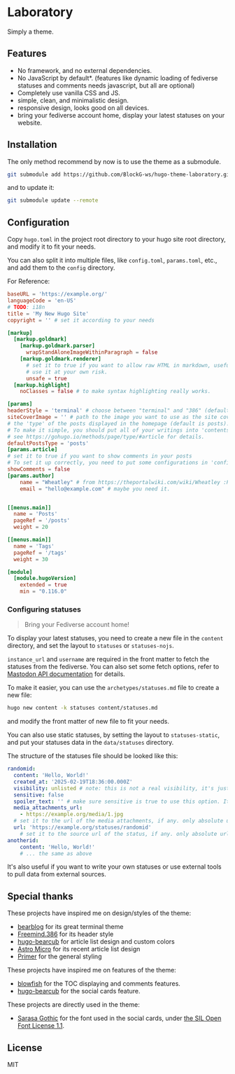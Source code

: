 # Laboratory
Simply a theme.
## Features
- No framework, and no external dependencies.
- No JavaScript by default*. (features like dynamic loading of fediverse statuses and comments needs javascript, but all are optional)
- Completely use vanilla CSS and JS.
- simple, clean, and minimalistic design.
- responsive design, looks good on all devices.
- bring your fediverse account home, display your latest statuses on your website.
## Installation
The only method recommend by now is to use the theme as a submodule.
```bash
git submodule add https://github.com/BlockG-ws/hugo-theme-laboratory.git themes/laboratory
```
and to update it:
```bash
git submodule update --remote
```
## Configuration
Copy `hugo.toml` in the project root directory to your hugo site root directory, and modify it to fit your needs.

You can also split it into multiple files, like `config.toml`, `params.toml`, etc., and add them to the `config` directory.

For Reference:
```toml
baseURL = 'https://example.org/'
languageCode = 'en-US'
# TODO: i18n
title = 'My New Hugo Site'
copyright = '' # set it according to your needs

[markup]
  [markup.goldmark]
    [markup.goldmark.parser]
      wrapStandAloneImageWithinParagraph = false
    [markup.goldmark.renderer]
      # set it to true if you want to allow raw HTML in markdown, useful if you want to use static statuses template directly from api.
      # use it at your own risk.
      unsafe = true
  [markup.highlight]
    noClasses = false # to make syntax highlighting really works.

[params]
headerStyle = 'terminal' # choose between "terminal" and "386" (default is 386), or you can create one, simply put it into "assets/css/header/".
siteCoverImage = '' # path to the image you want to use as the site cover image
# the 'type' of the posts displayed in the homepage (default is posts).
# To make it simple, you should put all of your writings into 'contents/[defaultPostsType]/'.
# see https://gohugo.io/methods/page/type/#article for details.
defaultPostsType = 'posts'
[params.article]
# set it to true if you want to show comments in your posts
# To set it up correctly, you need to put some configurations in 'config.toml' and 'layouts/partials/comments.html'.
showComments = false
[params.author]
    name = "Wheatley" # from https://theportalwiki.com/wiki/Wheatley :P, change it to suit your needs.
    email = "hello@example.com" # maybe you need it.


[[menus.main]]
  name = 'Posts'
  pageRef = '/posts'
  weight = 20

[[menus.main]]
  name = 'Tags'
  pageRef = '/tags'
  weight = 30

[module]
  [module.hugoVersion]
    extended = true
    min = "0.116.0"

```
### Configuring statuses
> Bring your Fediverse account home!

To display your latest statuses, you need to create a new file in the `content` directory, and set the layout to `statuses` or `statuses-nojs`.

`instance_url` and `username` are required in the front matter to fetch the statuses from the fediverse. You can also set some fetch options, refer to [Mastodon API documentation](https://docs.joinmastodon.org/methods/accounts/#statuses) for details.

To make it easier, you can use the `archetypes/statuses.md` file to create a new file:
```bash
hugo new content -k statuses content/statuses.md
```
and modify the front matter of new file to fit your needs.

You can also use static statuses, by setting the layout to `statuses-static`, and put your statuses data in the `data/statuses` directory.

The structure of the statuses file should be looked like this:
```yaml
randomid:
  content: 'Hello, World!'
  created_at: '2025-02-19T18:36:00.000Z'
  visibility: unlisted # note: this is not a real visibility, it's just a placeholder by now.
  sensitive: false
  spoiler_text: '' # make sure sensitive is true to use this option. It will render as a warning in the front-end.
  media_attachments_url: 
    - https://example.org/media/1.jpg
  # set it to the url of the media attachments, if any. only absolute url is supported by now.
  url: 'https://example.org/statuses/randomid'
    # set it to the source url of the status, if any. only absolute url is supported by now.
anotherid:
    content: 'Hello, World!'
    # ... the same as above
```
It's also useful if you want to write your own statuses or use external tools to pull data from external sources.


## Special thanks
These projects have inspired me on design/styles of the theme:
- [bearblog](https://bearblog.dev/) for its great terminal theme
- [Freemind.386](https://github.com/blackshow/hexo-theme-freemind.386) for its header style
- [hugo-bearcub](https://github.com/clente/hugo-bearcub) for article list design and custom colors
- [Astro Micro](https://github.com/trevortylerlee/astro-micro) for its recent article list design
- [Primer](https://github.com/pages-themes/primer) for the general styling

These projects have inspired me on features of the theme:
- [blowfish](https://blowfish.page/) for the TOC displaying and comments features.
- [hugo-bearcub](https://github.com/clente/hugo-bearcub) for the social cards feature.

These projects are directly used in the theme:
- [Sarasa Gothic](https://github.com/be5invis/Sarasa-Gothic) for the font used in the social cards, under [the SIL Open Font License 1.1](https://github.com/be5invis/Sarasa-Gothic?tab=License-1-ov-file#readme).

## License
MIT